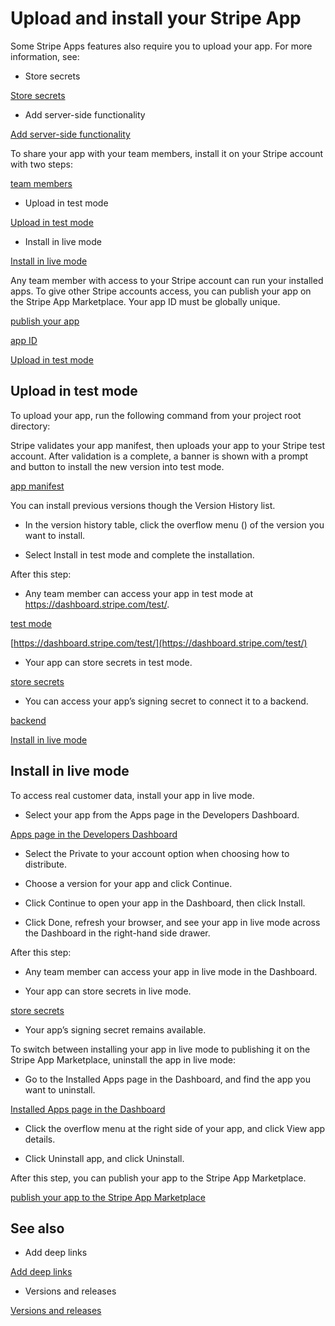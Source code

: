 # Upload and install your Stripe App

Some Stripe Apps features also require you to upload your app. For more information, see:

- Store secrets

[Store secrets](/stripe-apps/store-secrets)

- Add server-side functionality

[Add server-side functionality](/stripe-apps/build-backend)

To share your app with your team members, install it on your Stripe account with two steps:

[team members](/dashboard/teams)

- Upload in test mode

[Upload in test mode](#upload-your-app-in-test-mode)

- Install in live mode

[Install in live mode](#install-in-live-mode)

Any team member with access to your Stripe account can run your installed apps. To give other Stripe accounts access, you can publish your app on the Stripe App Marketplace. Your app ID must be globally unique.

[publish your app](/stripe-apps/publish-app)

[app ID](/stripe-apps/reference/app-manifest#schema)

[Upload in test mode](#install-your-app-in-test-mode)

## Upload in test mode

To upload your app, run the following command from your project root directory:

Stripe validates your app manifest, then uploads your app to your Stripe test account. After validation is a complete, a banner is shown with a prompt and button to install the new version into test mode.

[app manifest](/stripe-apps/reference/app-manifest)

You can install previous versions though the Version History list.

- In the version history table, click the overflow menu () of the version you want to install.

- Select Install in test mode and complete the installation.

After this step:

- Any team member can access your app in test mode at https://dashboard.stripe.com/test/.

[test mode](/test-mode)

[https://dashboard.stripe.com/test/](https://dashboard.stripe.com/test/)

- Your app can store secrets in test mode.

[store secrets](/stripe-apps/store-secrets)

- You can access your app’s signing secret to connect it to a backend.

[backend](/stripe-apps/build-backend)

[Install in live mode](#install-in-live-mode)

## Install in live mode

To access real customer data, install your app in live mode.

- Select your app from the Apps page in the Developers Dashboard.

[Apps page in the Developers Dashboard](https://dashboard.stripe.com/apps)

- Select the Private to your account option when choosing how to distribute.

- Choose a version for your app and click Continue.

- Click Continue to open your app in the Dashboard, then click Install.

- Click Done, refresh your browser, and see your app in live mode across the Dashboard in the right-hand side drawer.

After this step:

- Any team member can access your app in live mode in the Dashboard.

- Your app can store secrets in live mode.

[store secrets](/stripe-apps/store-secrets)

- Your app’s signing secret remains available.

To switch between installing your app in live mode to publishing it on the Stripe App Marketplace, uninstall the app in live mode:

- Go to the Installed Apps page in the Dashboard, and find the app you want to uninstall.

[Installed Apps page in the Dashboard](https://dashboard.stripe.com/settings/apps/)

- Click the overflow menu  at the right side of your app, and click View app details.

- Click Uninstall app, and click Uninstall.

After this step, you can publish your app to the Stripe App Marketplace.

[publish your app to the Stripe App Marketplace](/stripe-apps/publish-app)

## See also

- Add deep links

[Add deep links](/stripe-apps/deep-links)

- Versions and releases

[Versions and releases](/stripe-apps/versions-and-releases)
